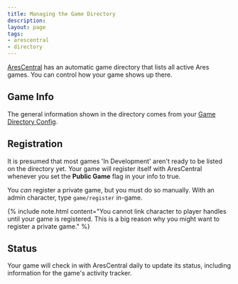 ```yaml
---
title: Managing the Game Directory
description:
layout: page
tags: 
- arescentral
- directory
---
```


[AresCentral](http://arescentral.aresmush.com) has an automatic game directory that lists all active Ares games.  You can control how your game shows up there.

## Game Info

The general information shown in the directory comes from your [Game Directory Config](/tutorials/config/game.html).

## Registration

It is presumed that most games 'In Development' aren't ready to be listed on the directory yet.  Your game will register itself with AresCentral whenever you set the **Public Game** flag in your info to true.

You *can* register a private game, but you must do so manually.  With an admin character, type `game/register` in-game.

{% include note.html content="You cannot link character to player handles until your game is registered.  This is a big reason why you might want to register a private game." %}

## Status

Your game will check in with AresCentral daily to update its status, including information for the game's activity tracker.
